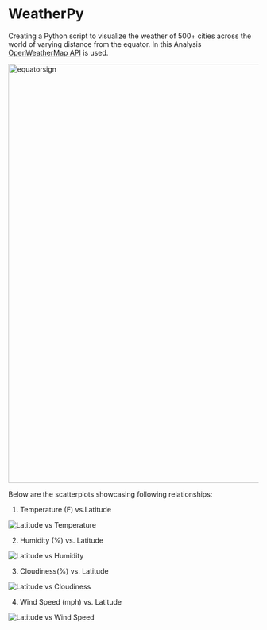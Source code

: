 # WeatherPy
Creating a Python script to visualize the weather of 500+ cities across the world of varying distance from the equator.
In this Analysis [OpenWeatherMap API](https://openweathermap.org/api) is used.

<img width="844" alt="equatorsign" src="https://user-images.githubusercontent.com/70447525/117224381-c4703e00-addd-11eb-9c88-975643441bed.png">

Below are the scatterplots showcasing following relationships:
1. Temperature (F) vs.Latitude

![Latitude vs Temperature](https://user-images.githubusercontent.com/70447525/117224487-11ecab00-adde-11eb-9836-31f378feb07e.png)

2. Humidity (%) vs. Latitude

![Latitude vs Humidity](https://user-images.githubusercontent.com/70447525/117224531-26c93e80-adde-11eb-9352-8338cedc2188.png)

3. Cloudiness(%) vs. Latitude

![Latitude vs Cloudiness](https://user-images.githubusercontent.com/70447525/117224565-42344980-adde-11eb-8902-8d6f1722455a.png)

4. Wind Speed (mph) vs. Latitude

![Latitude vs Wind Speed](https://user-images.githubusercontent.com/70447525/117224592-5710dd00-adde-11eb-8a09-f6a94aece7d3.png)
